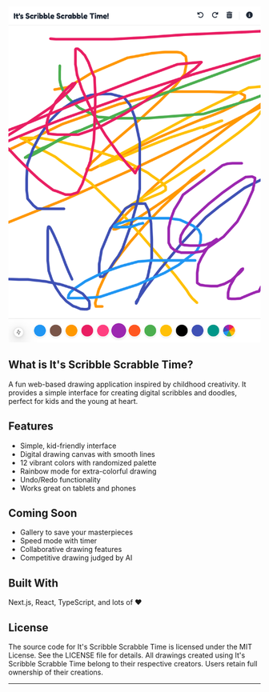 ![It's Scribble Scrabble Time Screenshot](/.github/assets/screenshot.png)

## What is It's Scribble Scrabble Time?
A fun web-based drawing application inspired by childhood creativity. It provides a simple interface for creating digital scribbles and doodles, perfect for kids and the young at heart.

## Features
- Simple, kid-friendly interface 
- Digital drawing canvas with smooth lines 
- 12 vibrant colors with randomized palette 
- Rainbow mode for extra-colorful drawing 
- Undo/Redo functionality 
- Works great on tablets and phones 

## Coming Soon
- Gallery to save your masterpieces
- Speed mode with timer
- Collaborative drawing features
- Competitive drawing judged by AI

## Built With
Next.js, React, TypeScript, and lots of ❤️

## License
The source code for It's Scribble Scrabble Time is licensed under the MIT License. See the LICENSE file for details. All drawings created using It's Scribble Scrabble Time belong to their respective creators. Users retain full ownership of their creations.

---
